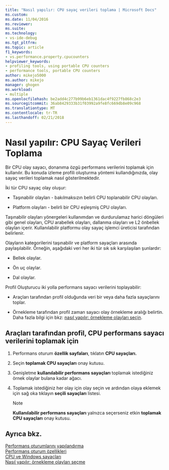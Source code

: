 ```yaml
---
title: "Nasıl yapılır: CPU sayaç verileri toplama | Microsoft Docs"
ms.custom: 
ms.date: 11/04/2016
ms.reviewer: 
ms.suite: 
ms.technology:
- vs-ide-debug
ms.tgt_pltfrm: 
ms.topic: article
f1_keywords:
- vs.performance.property.cpucounters
helpviewer_keywords:
- profiling tools, using portable CPU counters
- performance tools, portable CPU counters
author: mikejo5000
ms.author: mikejo
manager: ghogen
ms.workload:
- multiple
ms.openlocfilehash: be2add4c277b99b6eb1361dac4f9227fb868c2e3
ms.sourcegitcommit: 36ab8429333b31f03992a9fe8fc669db8e09c968
ms.translationtype: MT
ms.contentlocale: tr-TR
ms.lasthandoff: 02/21/2018
---
```

# <a name="how-to-collect-cpu-counter-data"></a>Nasıl yapılır: CPU Sayaç Verileri Toplama

Bir CPU olay sayacı, donanıma özgü performans verilerini toplamak için kullanılır. Bu konuda izleme profili oluşturma yöntemi kullandığınızda, olay sayaç verileri toplamak nasıl gösterilmektedir.

İki tür CPU sayaç olay oluşur:

- Taşınabilir olayları - bakılmaksızın belirli CPU toplanabilir CPU olayları.

- Platform olayları - belirli bir CPU eşleşmiş CPU olayları.

 Taşınabilir olayları yönergeleri kullanımdan ve durdurulamaz harici döngüleri gibi genel olayları, CPU arabellek olayları, dallanma olayları ve L2 önbellek olayları içerir. Kullanılabilir platformu olay sayaç işlemci üreticisi tarafından belirlenir.

 Olayların kategorilerini taşınabilir ve platform sayaçları arasında paylaşılabilir. Örneğin, aşağıdaki veri her iki tür sık sık karşılaşılan şunlardır:

- Bellek olaylar.

- Ön uç olaylar.

- Dal olaylar.

 Profil Oluşturucu iki yolla performans sayacı verilerini toplayabilir:

- Araçları tarafından profil olduğunda veri bir veya daha fazla sayaçlarını toplar.

- Örnekleme tarafından profil zaman sayacı olay örnekleme aralığı belirtin. Daha fazla bilgi için bkz: [nasıl yapılır: örnekleme olayları seçin](../profiling/how-to-choose-sampling-events.md).

## <a name="to-collect-cpu-performance-counter-data-when-you-profile-by-instrumentation"></a>Araçları tarafından profil, CPU performans sayacı verilerini toplamak için

1. Performans oturum **özellik sayfaları**, tıklatın **CPU sayaçları.**

2. Seçin **toplamak CPU sayaçları** onay kutusu.

3. Genişletme **kullanılabilir performans sayaçları** toplamak istediğiniz örnek olaylar bulana kadar ağacı.

4. Toplamak istediğiniz her olay için olay seçin ve ardından olaya eklemek için sağ oka tıklayın **seçili sayaçları** listesi.

    > [!NOTE]
    > **Kullanılabilir performans sayaçları** yalnızca seçerseniz etkin **toplamak CPU sayaçları** onay kutusu.

## <a name="see-also"></a>Ayrıca bkz.

[Performans oturumlarını yapılandırma](../profiling/configuring-performance-sessions.md)  
[Performans oturum özellikleri](../profiling/performance-session-properties.md)  
[CPU ve Windows sayaçları](../profiling/cpu-and-windows-counters.md)  
[Nasıl yapılır: örnekleme olayları seçme](../profiling/how-to-choose-sampling-events.md)